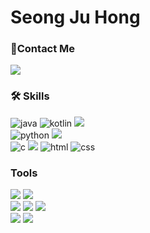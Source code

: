 <div align="left">
  <h1>Seong Ju Hong</h1>
  <h3>📲Contact Me</h3>
    <a href="mailto:trre1827151@gmail.com">
      <img src="https://img.shields.io/badge/Gmail-d14836?style=flat-square&logo=Gmail&logoColor=white&link=trre1827151@gmail.com"/></a>
  <!-- skills  -->
  <h3>🛠️ Skills</h3>
    <img src="https://img.shields.io/badge/Java-007396?style=flat-square&logo=Java&logoColor=white" alt="java" />
    <img src="https://img.shields.io/badge/Kotlin-007396?style=flat-square&logo=Kotlin&logoColor=white" alt="kotlin" />
    <img src="https://img.shields.io/badge/Spring-6DB33F?style=flat-square&logo=Spring&logoColor=white"/> <br>
    <img src="https://img.shields.io/badge/Python-3766AB?style=flat-square&logo=Python&logoColor=white" alt="python" />
    <img src="https://img.shields.io/badge/Django-092E20?style=flat-square&logo=Django&logoColor=white"/><br>
    <img src="https://img.shields.io/badge/C-A8B9CC?style=flat-square&logo=C&logoColor=white" alt="c"/>
    <img src="https://img.shields.io/badge/Linux-FCC624?style=flat-square&logo=Linux&logoColor=white"/>
    <img src="https://img.shields.io/badge/HTML-E34F26?style=flat-square&logo=HTML5&logoColor=white" alt="html"/>
    <img src="https://img.shields.io/badge/CSS-1572B6?style=flat-square&logo=CSS3&logoColor=white" alt="css"/>
  <!-- tools  -->
  <h3>Tools</h3>
    <img src="https://img.shields.io/badge/Visual Studio Code-007ACC?style=flat-square&logo=Visual Studio Code&logoColor=white"/> 
    <img src="https://img.shields.io/badge/Android Studio-3DDC84?style=flat-square&logo=Android Studio&logoColor=white"/> <br>
    <img src="https://img.shields.io/badge/GitHub-181717?style=flat-square&logo=GitHub&logoColor=white"/> 
    <img src="https://img.shields.io/badge/Figma-24E1E?style=flat-square&logo=Figma&logoColor=white"/>
    <img src="https://img.shields.io/badge/Slack-4A154B?style=flat-square&logo=Slack&logoColor=white"/><br>      
    <img src="https://img.shields.io/badge/MySQL-4479A1?style=flat-square&logo=MySQL&logoColor=white"/>
      <img src="https://img.shields.io/badge/Unity-000000?style=flat-square&logo=Unity&logoColor=white"/><br><br>

<!--
![Anurag's GitHub stats](https://github-readme-stats.vercel.app/api?username=Hszoo&show_icons=true&theme=radical) -->


